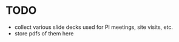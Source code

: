 # TODO

- collect various slide decks used for PI meetings, site visits, etc.
- store pdfs of them here

